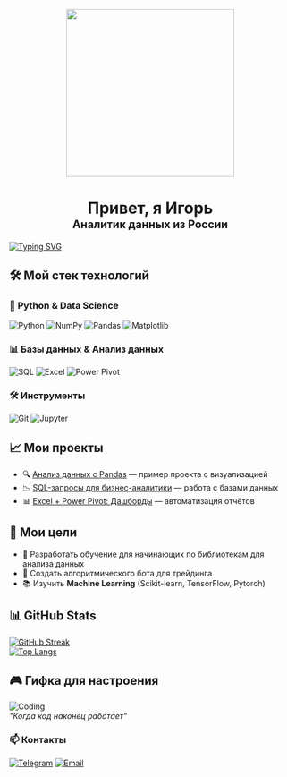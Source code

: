 
<p align="center">
  <img width="300" src="https://media.giphy.com/media/v1.Y2lkPTc5MGI3NjExcDZ1YzVqYzVqYzVqYzVqYzVqYzVqYzVqYzVqYzVqYzVqYzVqYyZlcD12MV9pbnRlcm5hbF9naWZfYnlfaWQmY3Q9Zw/3o7aD2d7hy9ktXNDP2/giphy.gif">
</p>

<h1 align="center">
  Привет, я Игорь<br>
  <sub><sup>Аналитик данных из России</sub>
</h1>

[![Typing SVG](https://readme-typing-svg.demolab.com?font=Fira+Code&weight=700&size=26&duration=3000&pause=1000&color=00FFAA&width=600&lines=Data+Alchemist+%F0%9F%92%AC;Python+%7C+SQL+%7C+Power+BI+%F0%9F%93%8A;Аналитик+из+Краснодара+%F0%9F%8F%8E;Turning+data+into+gold+%F0%9F%92%B0;Будущий+Team+Lead+%F0%9F%92%BB;Open+to+collabs+%F0%9F%93%A7)](https://git.io/typing-svg)

## 🛠 Мой стек технологий

### 🐍 **Python & Data Science**
![Python](https://img.shields.io/badge/-Python-3776AB?style=flat-square&logo=Python&logoColor=white)
![NumPy](https://img.shields.io/badge/-NumPy-013243?style=flat-square&logo=NumPy&logoColor=white)
![Pandas](https://img.shields.io/badge/-Pandas-150458?style=flat-square&logo=Pandas&logoColor=white)
![Matplotlib](https://img.shields.io/badge/-Matplotlib-11557C?style=flat-square&logo=Matplotlib&logoColor=white)

### 📊 **Базы данных & Анализ данных**
![SQL](https://img.shields.io/badge/-SQL-4479A1?style=flat-square&logo=PostgreSQL&logoColor=white)
![Excel](https://img.shields.io/badge/-Excel-217346?style=flat-square&logo=Microsoft-Excel&logoColor=white)
![Power Pivot](https://img.shields.io/badge/-Power_Pivot-5F2BEA?style=flat-square&logo=Microsoft-Excel&logoColor=white)

### 🛠 **Инструменты**
![Git](https://img.shields.io/badge/-Git-F05032?style=flat-square&logo=Git&logoColor=white)
![Jupyter](https://img.shields.io/badge/-Jupyter-F37626?style=flat-square&logo=Jupyter&logoColor=white)

## 📈 Мои проекты
- 🔍 [Анализ данных с Pandas](https://github.com/...) — пример проекта с визуализацией  
- 📉 [SQL-запросы для бизнес-аналитики](https://github.com/...) — работа с базами данных  
- 📊 [Excel + Power Pivot: Дашборды](https://github.com/...) — автоматизация отчётов  

## 🎯 Мои цели
- 🚀 Разработать обучение для начинающих по библиотекам для анализа данных  
- 💼 Создать алгоритмического бота для трейдинга
- 📚 Изучить **Machine Learning** (Scikit-learn, TensorFlow, Pytorch)  

## 📊 GitHub Stats
[![GitHub Streak](https://streak-stats.demolab.com?user=ТВОЙ_НИК&theme=dark)](https://git.io/streak-stats)  
[![Top Langs](https://github-readme-stats.vercel.app/api/top-langs/?username=ТВОЙ_НИК&layout=compact&theme=vision-friendly-dark)](https://github.com/Vasilichoff)  

## 🎮 Гифка для настроения
![Coding](https://media.giphy.com/media/L1R1tvI9svkIWwpVYr/giphy.gif)  
*"Когда код наконец работает"*  

### 📫 Контакты
[![Telegram](https://img.shields.io/badge/-Telegram-26A5E4?style=for-the-badge&logo=telegram&logoColor=white)](https://t.me/vasilich_official)
[![Email](https://img.shields.io/badge/-Email-8B89CC?style=for-the-badge&logo=protonmail&logoColor=white)](mailto:vasilich_official@mail.ru)
